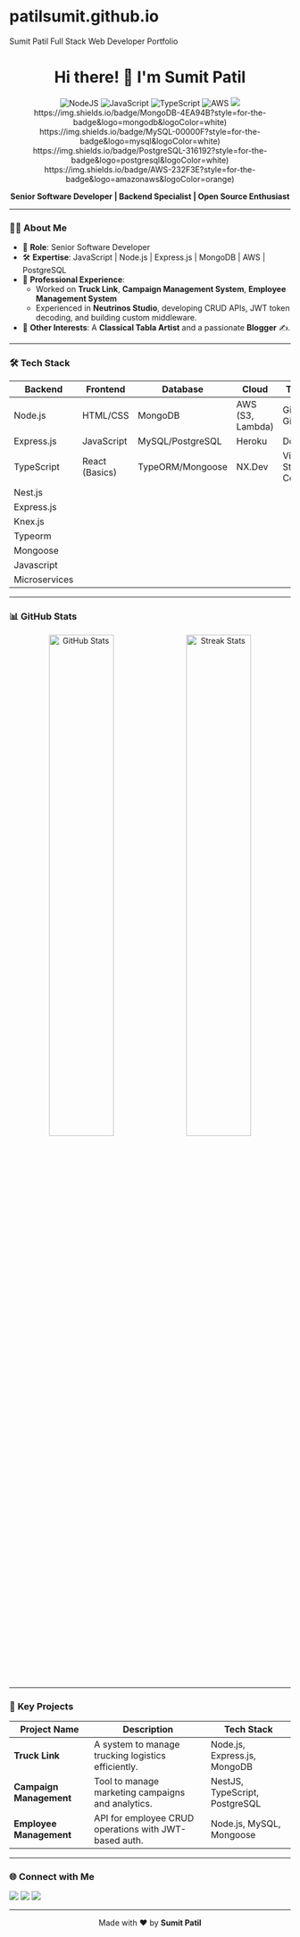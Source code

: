 # patilsumit.github.io
Sumit Patil Full Stack Web Developer Portfolio 
<!-- Header Section -->
<h1 align="center">Hi there! 👋 I'm Sumit Patil</h1>
<p align="center">
  <img src="https://img.shields.io/badge/Node.js-339933?style=flat&logo=node.js&logoColor=white" alt="NodeJS">
  <img src="https://img.shields.io/badge/JavaScript-F7DF1E?style=flat&logo=javascript&logoColor=black" alt="JavaScript">
  <img src="https://img.shields.io/badge/TypeScript-007ACC?style=flat&logo=typescript&logoColor=white" alt="TypeScript">
  <img src="https://img.shields.io/badge/AWS-232F3E?style=flat&logo=amazon-aws&logoColor=white" alt="AWS">
  <img src=https://img.shields.io/badge/Microservices-Arch-blue?style=for-the-badge&logo=appveyor>
https://img.shields.io/badge/MongoDB-4EA94B?style=for-the-badge&logo=mongodb&logoColor=white)
https://img.shields.io/badge/MySQL-00000F?style=for-the-badge&logo=mysql&logoColor=white)
https://img.shields.io/badge/PostgreSQL-316192?style=for-the-badge&logo=postgresql&logoColor=white)
https://img.shields.io/badge/AWS-232F3E?style=for-the-badge&logo=amazonaws&logoColor=orange)

</p>

<p align="center">
  <b>Senior Software Developer | Backend Specialist | Open Source Enthusiast</b>
</p>

---

<!-- About Me -->
### 👨‍💻 **About Me**

- 🎯 **Role**: Senior Software Developer  
- 🛠️ **Expertise**: JavaScript | Node.js | Express.js | MongoDB | AWS | PostgreSQL  
- 💼 **Professional Experience**:  
   - Worked on **Truck Link**, **Campaign Management System**, **Employee Management System**  
   - Experienced in **Neutrinos Studio**, developing CRUD APIs, JWT token decoding, and building custom middleware.  
- 🎵 **Other Interests**: A **Classical Tabla Artist** and a passionate **Blogger** ✍️.  

---

<!-- Skills Section -->
### 🛠️ **Tech Stack**

| **Backend**  | **Frontend**    | **Database**           | **Cloud**           | **Tools**             |
|--------------|----------------|------------------------|---------------------|-----------------------|
| Node.js      | HTML/CSS       | MongoDB                | AWS (S3, Lambda)    | Git, GitHub           |
| Express.js   | JavaScript     | MySQL/PostgreSQL       | Heroku              | Docker                |
| TypeScript   | React (Basics) | TypeORM/Mongoose       | NX.Dev              | Visual Studio Code    |
| Nest.js
| Express.js
| Knex.js
| Typeorm
| Mongoose
| Javascript
| Microservices
---

<!-- GitHub Stats -->
### 📊 **GitHub Stats**

<p align="center">
  <img src="https://github-readme-stats.vercel.app/api?username=SumitPatil&show_icons=true&theme=github_dark" width="48%" alt="GitHub Stats">
  <img src="https://github-readme-streak-stats.herokuapp.com/?user=SumitPatil&theme=github-dark-blue" width="48%" alt="Streak Stats">
</p>

---

<!-- Projects Section -->
### 🚀 **Key Projects**

| Project Name                | Description                                                   | Tech Stack                           |
|-----------------------------|---------------------------------------------------------------|--------------------------------------|
| **Truck Link**              | A system to manage trucking logistics efficiently.            | Node.js, Express.js, MongoDB         |
| **Campaign Management**     | Tool to manage marketing campaigns and analytics.             | NestJS, TypeScript, PostgreSQL       |
| **Employee Management**     | API for employee CRUD operations with JWT-based auth.         | Node.js, MySQL, Mongoose             |

---

<!-- Connect with Me -->
### 🌐 **Connect with Me**

<p align="left">
  <a href="https://github.com/patilsumit"><img src="https://img.shields.io/badge/GitHub-%2312100E.svg?&style=for-the-badge&logo=github&logoColor=white" /></a>
  <a href="https://www.linkedin.com/in/iamsumitpatil"><img src="https://img.shields.io/badge/LinkedIn-%230077B5.svg?&style=for-the-badge&logo=linkedin&logoColor=white" /></a>
  <a href="mailto:patilsumit2020@gmail.com"><img src="https://img.shields.io/badge/Email-%234A154B.svg?&style=for-the-badge&logo=gmail&logoColor=white" /></a>
</p>

---

<!-- Footer -->
<p align="center">Made with ❤️ by <b>Sumit Patil</b></p>
